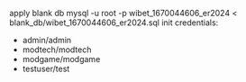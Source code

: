 apply blank db
mysql -u root -p wibet_1670044606_er2024 < blank_db/wibet_1670044606_er2024.sql
init credentials:
- admin/admin
- modtech/modtech
- modgame/modgame
- testuser/test
